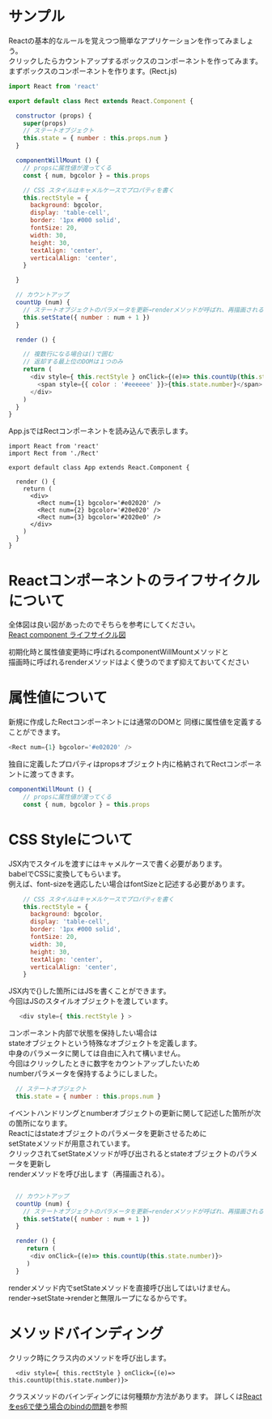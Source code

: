 # サンプル

Reactの基本的なルールを覚えつつ簡単なアプリケーションを作ってみましょう。  
クリックしたらカウントアップするボックスのコンポーネントを作ってみます。  
まずボックスのコンポーネントを作ります。(Rect.js)

```Rect.js
import React from 'react'

export default class Rect extends React.Component {

  constructor (props) {
    super(props)
    // ステートオブジェクト
    this.state = { number : this.props.num }    
  }

  componentWillMount () {
    // propsに属性値が渡ってくる
    const { num, bgcolor } = this.props

    // CSS スタイルはキャメルケースでプロパティを書く
    this.rectStyle = {
      background: bgcolor,
      display: 'table-cell',
      border: '1px #000 solid',
      fontSize: 20,
      width: 30,
      height: 30,
      textAlign: 'center',
      verticalAlign: 'center',
    }

  }

  // カウントアップ
  countUp (num) {
    // ステートオブジェクトのパラメータを更新→renderメソッドが呼ばれ、再描画される
    this.setState({ number : num + 1 })
  }

  render () {

    // 複数行になる場合は()で囲む
    // 返却する最上位のDOMは１つのみ
    return (
      <div style={ this.rectStyle } onClick={(e)=> this.countUp(this.state.number)}>
        <span style={{ color : '#eeeeee' }}>{this.state.number}</span>
      </div>
    )
  }
}
```

App.jsではRectコンポーネントを読み込んで表示します。

```
import React from 'react'
import Rect from './Rect'

export default class App extends React.Component {

  render () {
    return (
      <div>
        <Rect num={1} bgcolor='#e02020' />
        <Rect num={2} bgcolor='#20e020' />
        <Rect num={3} bgcolor='#2020e0' />
      </div>
    )
  }
}
```

# Reactコンポーネントのライフサイクルについて

全体図は良い図があったのでそちらを参考にしてください。  
[React component ライフサイクル図](https://qiita.com/kawachi/items/092bfc281f88e3a6e456)
  
初期化時と属性値変更時に呼ばれるcomponentWillMountメソッドと  
描画時に呼ばれるrenderメソッドはよく使うのでまず抑えておいてください  

# 属性値について

新規に作成したRectコンポーネントには通常のDOMと
同様に属性値を定義することができます。

```App.js
<Rect num={1} bgcolor='#e02020' />
```

独自に定義したプロパティはpropsオブジェクト内に格納されてRectコンポーネントに渡ってきます。

```Rect.js
componentWillMount () {
    // propsに属性値が渡ってくる
    const { num, bgcolor } = this.props
```

# CSS Styleについて

JSX内でスタイルを渡すにはキャメルケースで書く必要があります。  
babelでCSSに変換してもらいます。  
例えば、font-sizeを適応したい場合はfontSizeと記述する必要があります。  

```Rect.js
    // CSS スタイルはキャメルケースでプロパティを書く
    this.rectStyle = {
      background: bgcolor,
      display: 'table-cell',
      border: '1px #000 solid',
      fontSize: 20,
      width: 30,
      height: 30,
      textAlign: 'center',
      verticalAlign: 'center',
    }
```

JSX内で{}した箇所にはJSを書くことができます。  
今回はJSのスタイルオブジェクトを渡しています。  

```Rect.js
   <div style={ this.rectStyle } >
```

コンポーネント内部で状態を保持したい場合は  
stateオブジェクトという特殊なオブジェクトを定義します。  
中身のパラメータに関しては自由に入れて構いません。  
今回はクリックしたときに数字をカウントアップしたいため  
numberパラメータを保持するようにしました。  

```Rect.js
  // ステートオブジェクト
  this.state = { number : this.props.num }
```

イベントハンドリングとnumberオブジェクトの更新に関して記述した箇所が次の箇所になります。  
Reactにはstateオブジェクトのパラメータを更新させるために  
setStateメソッドが用意されています。  
クリックされてsetStateメソッドが呼び出されるとstateオブジェクトのパラメータを更新し  
renderメソッドを呼び出します（再描画される）。  

```Rect.js

  // カウントアップ
  countUp (num) {
    // ステートオブジェクトのパラメータを更新→renderメソッドが呼ばれ、再描画される
    this.setState({ number : num + 1 })
  }

  render () {
     return (
      <div onClick={(e)=> this.countUp(this.state.number)}>
     )
  }
```

renderメソッド内でsetStateメソッドを直接呼び出してはいけません。  
render→setState→renderと無限ループになるからです。  

# メソッドバインディング

クリック時にクラス内のメソッドを呼び出します。

```
  <div style={ this.rectStyle } onClick={(e)=> this.countUp(this.state.number)}>
```

クラスメソッドのバインディングには何種類か方法があります。
詳しくは[Reactをes6で使う場合のbindの問題](https://qiita.com/cubdesign/items/ee8bff7073ebe1979936)を参照